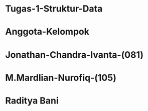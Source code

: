 # Tugas-1-Struktur-Data
# Anggota-Kelompok
# Jonathan-Chandra-Ivanta-(081)
# M.Mardlian-Nurofiq-(105)
# Raditya Bani 
